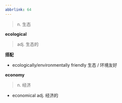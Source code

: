 ```yaml
---
abbrlink: 64
---
```

> n. 生态

**ecological**
> adj. 生态的

**搭配**
- ecologically/environmentally friendly 生态 / 环境友好

**economy**
> n. 经济

- economical adj. 经济的
